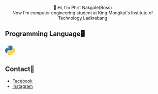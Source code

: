 <p align="center">👋 Hi, I’m Phrit Nakgate(Boss)
<br /> Now I'm computer engineering student at King Mongkut's Institute of Technology Ladkrabang
</p>

## Programming Language🖥️
<img src="1200px-Python-logo-notext.svg.png" alt="Python" width=32>

## Contact📨
- [Facebook](https://www.facebook.com/phrit.kungz.3) 
- [Instagram](https://www.instagram.com/phritkungz/)

